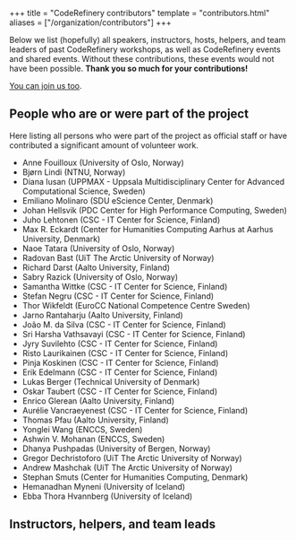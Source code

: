 +++
title = "CodeRefinery contributors"
template = "contributors.html"
aliases = ["/organization/contributors"]
+++

Below we list (hopefully) all speakers, instructors, hosts, helpers, and
team leaders of past CodeRefinery workshops, as well as CodeRefinery events
and shared events. Without these contributions, these events would not have been possible.
**Thank you so much for your contributions!**

[You can join us too](@/join/individuals.md).

## People who are or were part of the project

Here listing all persons who were part of the project as official staff or have
contributed a significant amount of volunteer work.

- Anne Fouilloux (University of Oslo, Norway)
- Bjørn Lindi (NTNU, Norway)
- Diana Iusan (UPPMAX - Uppsala Multidisciplinary Center for Advanced Computational Science, Sweden)
- Emiliano Molinaro (SDU eScience Center, Denmark)
- Johan Hellsvik (PDC Center for High Performance Computing, Sweden)
- Juho Lehtonen (CSC - IT Center for Science, Finland)
- Max R. Eckardt (Center for Humanities Computing Aarhus at Aarhus University, Denmark)
- Naoe Tatara (University of Oslo, Norway)
- Radovan Bast (UiT The Arctic University of Norway)
- Richard Darst (Aalto University, Finland)
- Sabry Razick (University of Oslo, Norway)
- Samantha Wittke (CSC - IT Center for Science, Finland)
- Stefan Negru (CSC - IT Center for Science, Finland)
- Thor Wikfeldt (EuroCC National Competence Centre Sweden)
- Jarno Rantaharju (Aalto University, Finland)
- João M. da Silva (CSC - IT Center for Science, Finland)
- Sri Harsha Vathsavayi (CSC - IT Center for Science, Finland)
- Jyry Suvilehto (CSC - IT Center for Science, Finland)
- Risto Laurikainen (CSC - IT Center for Science, Finland)
- Pinja Koskinen (CSC - IT Center for Science, Finland)
- Erik Edelmann (CSC - IT Center for Science, Finland)
- Lukas Berger (Technical University of Denmark)
- Oskar Taubert (CSC - IT Center for Science, Finland)
- Enrico Glerean (Aalto University, Finland)
- Aurélie Vancraeyenest (CSC - IT Center for Science, Finland)
- Thomas Pfau (Aalto University, Finland)
- Yonglei Wang (ENCCS, Sweden)
- Ashwin V. Mohanan (ENCCS, Sweden)
- Dhanya Pushpadas (University of Bergen, Norway)
- Gregor Dechristoforo (UiT The Arctic University of Norway)
- Andrew Mashchak (UiT The Arctic University of Norway)
- Stephan Smuts (Center for Humanities Computing, Denmark)
- Hemanadhan Myneni (University of Iceland)
- Ebba Thora Hvannberg (University of Iceland)

## Instructors, helpers, and team leads
